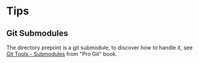 # Tips

## Git Submodules

The directory preprint is a git submodule, to discover how 
to handle it, see [Git Tools - Submodules](https://git-scm.com/book/en/v2/Git-Tools-Submodules)
from "Pro Git" book.
